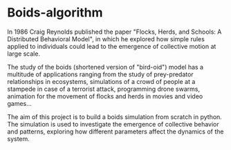 # Boids-algorithm

In 1986 Craig Reynolds published the paper "Flocks, Herds, and Schools: A Distributed Behavioral Model", in which he explored how simple rules applied to individuals could lead to the
emergence of collective motion at large scale.

The study of the boids (shortened version of "bird-oid") model has a multitude of applications ranging from the study of prey-predator relationships in ecosystems, simulations
of a crowd of people at a stampede in case of a terrorist attack, programming drone swarms,
animation for the movement of flocks and herds in movies and video games...

The aim of this project is to build a boids simulation from scratch in python. The simulation is used to investigate the emergence of collective behavior and patterns, exploring
how different parameters affect the dynamics of the system.
